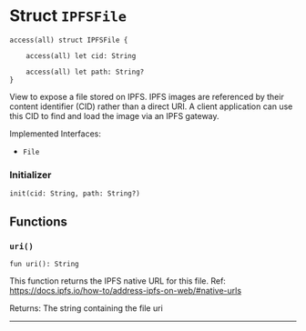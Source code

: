 # Struct `IPFSFile`

```cadence
access(all) struct IPFSFile {

    access(all) let cid: String

    access(all) let path: String?
}
```

View to expose a file stored on IPFS.
IPFS images are referenced by their content identifier (CID)
rather than a direct URI. A client application can use this CID
to find and load the image via an IPFS gateway.

Implemented Interfaces:
  - `File`


### Initializer

```cadence
init(cid: String, path: String?)
```


## Functions

### `uri()`

```cadence
fun uri(): String
```
This function returns the IPFS native URL for this file.
Ref: https://docs.ipfs.io/how-to/address-ipfs-on-web/#native-urls

Returns: The string containing the file uri

---
